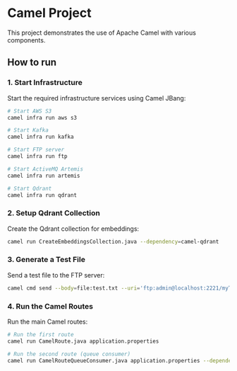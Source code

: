 # Camel Project

This project demonstrates the use of Apache Camel with various components.

## How to run

### 1. Start Infrastructure

Start the required infrastructure services using Camel JBang:

```bash
# Start AWS S3
camel infra run aws s3

# Start Kafka
camel infra run kafka

# Start FTP server
camel infra run ftp

# Start ActiveMQ Artemis
camel infra run artemis

# Start Qdrant
camel infra run qdrant
```

### 2. Setup Qdrant Collection

Create the Qdrant collection for embeddings:

```bash
camel run CreateEmbeddingsCollection.java --dependency=camel-qdrant
```

### 3. Generate a Test File

Send a test file to the FTP server:

```bash
camel cmd send --body=file:test.txt --uri='ftp:admin@localhost:2221/myTestDirectory?password=admin'
```

### 4. Run the Camel Routes

Run the main Camel routes:

```bash
# Run the first route
camel run CamelRoute.java application.properties

# Run the second route (queue consumer)
camel run CamelRouteQueueConsumer.java application.properties --dependency=dev.langchain4j:langchain4j-embeddings-all-minilm-l6-v2:0.36.2,camel-qdrant
```
